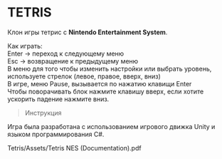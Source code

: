 # TETRIS

Клон игры тетрис с **Nintendo Entertainment System**. 

Как играть: <br/>
Enter -> переход к следующему меню <br/>
Esc -> возвращение к предыдущему меню <br/>
В меню для того чтобы изменить настройки или выбрать уровень, используете стрелок (левое, правое, вверх, вниз) <br/>
В игре, меню Pause, вызывается по нажатию клавищи Enter <br/>
Чтобы поворачивать блок нажмите клавишу вверх, если хотите ускорить падение нажмите вниз.<br/>

>Инструкция

Игра была разработана с использованием игрового движка Unity и языком программирования C#.

Tetris/Assets/Tetris NES (Documentation).pdf
